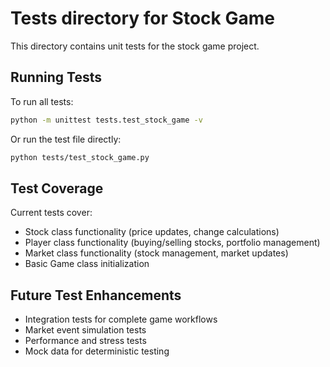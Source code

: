 # Tests directory for Stock Game

This directory contains unit tests for the stock game project.

## Running Tests

To run all tests:
```bash
python -m unittest tests.test_stock_game -v
```

Or run the test file directly:
```bash
python tests/test_stock_game.py
```

## Test Coverage

Current tests cover:
- Stock class functionality (price updates, change calculations)
- Player class functionality (buying/selling stocks, portfolio management)
- Market class functionality (stock management, market updates)
- Basic Game class initialization

## Future Test Enhancements

- Integration tests for complete game workflows
- Market event simulation tests
- Performance and stress tests
- Mock data for deterministic testing